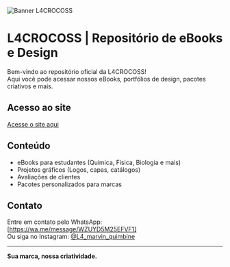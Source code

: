 ![Banner L4CROCOSS](assets/banner.png)
# L4CROCOSS | Repositório de eBooks e Design

Bem-vindo ao repositório oficial da L4CROCOSS!  
Aqui você pode acessar nossos eBooks, portfólios de design, pacotes criativos e mais.

## Acesso ao site
[Acesse o site aqui](https://MOVITEL-prog.github.io/l4crocoss-repositorio)

## Conteúdo
- eBooks para estudantes (Química, Física, Biologia e mais)
- Projetos gráficos (Logos, capas, catálogos)
- Avaliações de clientes
- Pacotes personalizados para marcas

## Contato
Entre em contato pelo WhatsApp: [https://wa.me/message/WZUYD5M25EFVF1]  
Ou siga no Instagram: [@L4_marvin_quimbine](https://www.instagram.com/l4_marvin_quimbine?igsh=NnR6dmh3ZzM5bzhm)

---

**Sua marca, nossa criatividade.**
